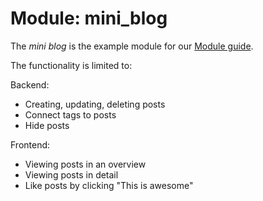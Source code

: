Module: mini_blog
================

The *mini blog* is the example module for our [Module guide](https://github.com/forkcms/documentation/tree/master/module%20guide).

The functionality is limited to:

Backend:

- Creating, updating, deleting posts
- Connect tags to posts
- Hide posts


Frontend:

- Viewing posts in an overview
- Viewing posts in detail
- Like posts by clicking "This is awesome"